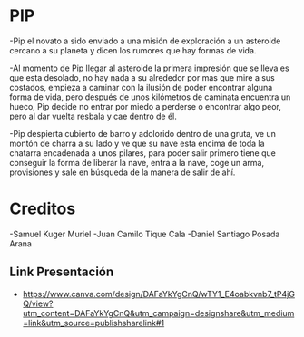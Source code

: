 ﻿
# PIP

-Pip el novato a sido enviado a una misión de exploración a un asteroide cercano a su planeta y dicen los rumores que hay formas de vida.

-Al momento de Pip llegar al asteroide la primera impresión que se lleva es que esta desolado, no hay nada a su alrededor por mas que mire a sus costados, empieza a caminar con la ilusión de poder encontrar alguna forma de vida, pero después de unos kilómetros de caminata encuentra un hueco, Pip decide no entrar por miedo a perderse o encontrar algo peor, pero al dar vuelta resbala y cae dentro de él.

-Pip despierta cubierto de barro y adolorido dentro de una gruta, ve un montón de charra a su lado y ve que su nave esta encima de toda la chatarra encadenada a unos pilares, para poder salir primero tiene que conseguir la forma de liberar la nave, entra a la nave, coge un arma, provisiones y sale en búsqueda de la manera de salir de ahí.


# Creditos

-Samuel Kuger Muriel 
-Juan Camilo Tique Cala
-Daniel Santiago Posada Arana

## Link Presentación

- https://www.canva.com/design/DAFaYkYgCnQ/wTY1_E4oabkvnb7_tP4jGQ/view?utm_content=DAFaYkYgCnQ&utm_campaign=designshare&utm_medium=link&utm_source=publishsharelink#1
```
